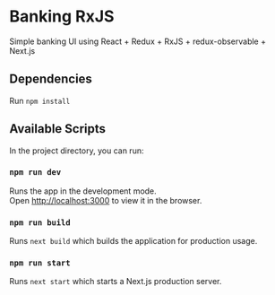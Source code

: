 # Banking RxJS

Simple banking UI using React + Redux + RxJS + redux-observable + Next.js

## Dependencies

Run `npm install`

## Available Scripts

In the project directory, you can run:

### `npm run dev`

Runs the app in the development mode.<br />
Open [http://localhost:3000](http://localhost:3000) to view it in the browser.

### `npm run build`

Runs `next build` which builds the application for production usage.

### `npm run start`

Runs `next start` which starts a Next.js production server.

